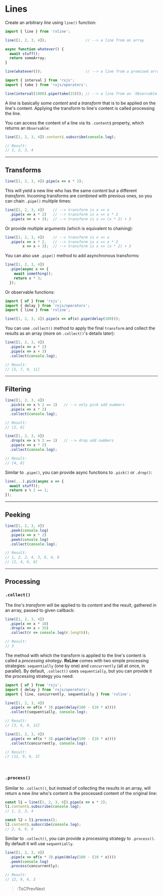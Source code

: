 # Lines

Create an arbitrary _line_ using `line()` function:

```ts
import { line } from 'rxline';

line([1, 2, 3, 4]);                  // --> a line from an array
```

```ts
async function whatever() { 
  await stuff(); 
  return someArray;
}

line(whatever());                    // --> a line from a promised array
```

```ts
import { interval } from 'rxjs';
import { take } from 'rxjs/operators';

line(interval(1000).pipe(take(23))); // --> a line from an `Observable`
```

A _line_ is basically some _content_ and a _transform_ that is to be applied on 
the line's content. Applying the transform to line's content is called processing the line.

You can access the content of a line via its `.content$` property, which returns an `Observable`:

```ts
line([1, 2, 3, 4]).content$.subscribe(console.log);

// Result:
// 1, 2, 3, 4
```

---

## Transforms

```ts
line([1, 2, 3, 4]).pipe(x => x * 2);
```

This will yield a new _line_ who has the same _content_ but a different _transform_. 
Incoming transforms are combined with previous ones, so you can chain `.pipe()` multiple times:

```ts
line([1, 2, 3, 4])    // --> transform is x => x
  .pipe(x => x * 2)   // --> transform is x => x * 2
  .pipe(x => x + 3);  // --> transform is x => (x * 2) + 3
```

Or provide multiple arguments (which is equivalent to chaining):

```ts
line([1, 2, 3, 4])    // --> transform is x => x
  .pipe(x => x * 2,   // --> transform is x => x * 2
        x => x + 3);  // --> transform is x => (x * 2) + 3
```

You can also use `.pipe()` method to add asynchronous transforms:

```ts
line([1, 2, 3, 4])
  .pipe(async x => {
    await something();
    return x * 3;
  });
```

Or observable functions:

```ts
import { of } from 'rxjs';
import { delay } from 'rxjs/operators';
import { line } from 'rxline';

line([1, 2, 3, 4]).pipe(x => of(x).pipe(delay(100)));
```

You can use `.collect()` method to apply the final `transform` and collect the results as an array 
(more on `.collect()`'s details later):

```ts
line([1, 2, 3, 4])
  .pipe(x => x * 2)
  .pipe(x => x + 3)
  .collect(console.log);

// Result:
// [5, 7, 9, 11]
```

---

## Filtering

```ts
line([1, 2, 3, 4])
  .pick(x => x % 2 == 1)   // --> only pick odd numbers
  .pipe(x => x * 2)
  .collect(console.log);

// Result:
// [2, 6]
```

```ts
line([1, 2, 3, 4])
  .drop(x => x % 2 == 1)   // --> drop odd numbers
  .pipe(x => x * 2)
  .collect(console.log);

// Result:
// [4, 8]
```

Similar to `.pipe()`, you can provide async functions to `.pick()` or `.drop()`:

```ts
line(...).pick(async x => {
  await stuff();
  return x % 2 == 1;
});
```

---

## Peeking

```ts
line([1, 2, 3, 4])
  .peek(console.log)
  .pipe(x => x * 2)
  .peek(console.log)
  .collect(console.log);

// Result:
// 1, 2, 2, 4, 3, 6, 4, 8
// [2, 4, 6, 8]
```

---

## Processing

### `.collect()`

The _line_'s _transform_ will be applied to its _content_ and the result, gathered in an array, 
passed to given callback:

```ts
line([1, 2, 3, 4])
  .pipe(x => x * 10)
  .drop(x => x > 35)
  .collect(r => console.log(r.length));

// Result:
// 3
```

The method with which the transform is applied to the line's content is called a _processing strategy_. 
**RxLine** comes with two simple processing strategies: `sequentially` (one by one) and `concurrently` 
(all at once, in parallel). By default, `.collect()` uses `sequentially`, but you can provide it the processing strategy you need:

```ts
import { of } from 'rxjs';
import { delay } from 'rxjs/operators';
import { line, concurrently, sequentially } from 'rxline';

line([1, 2, 3, 4])
  .pipe(x => of(x * 3).pipe(delay(100 - (10 * x))))
  .collect(sequentially, console.log);

// Result:
// [3, 6, 9, 12]

line([1, 2, 3, 4])
  .pipe(x => of(x * 3).pipe(delay(100 - (10 * x))))
  .collect(concurrently, console.log);

// Result:
// [12, 9, 6, 3]
```

<br>

### `.process()`

Similar to `.collect()`, but instead of collecting the results in an array, 
will return a new _line_ who's content is the processed content of the original line:

```ts
const l1 = line([1, 2, 3, 4]).pipe(x => x * 2);
l1.content$.subscribe(console.log);
// 1, 2, 3, 4

const l2 = l1.process();
l2.content$.subscribe(console.log);
// 2, 4, 6, 8
```

Similar to `.collect()`, you can provide a processing strategy to `.process()`. 
By default it will use `sequentially`.

```ts
line([1, 2, 3, 4])
  .pipe(x => of(x * 3).pipe(delay(100 - (10 * x))))
  .peek(console.log)
  .process(concurrently);

// Result:
// 12, 9, 6, 3
```

> :ToCPrevNext